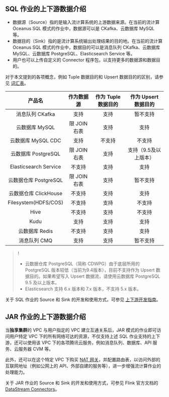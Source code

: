 ## SQL 作业的上下游数据介绍
- 数据源（Source）指的是输入流计算系统的上游数据来源。在当前的流计算 Oceanus SQL 模式的作业中，数据源可以是 CKafka、云数据库 MySQL 等。
- 数据目的（Sink）指的是流计算系统输出处理结果的目的地。在当前的流计算 Oceanus SQL 模式的作业中，数据目的可以是消息队列 CKafka、云数据库 MySQL、云数据库 PostgreSQL、Elasticsearch Service 等。
- 用户也可以上传自定义的 Connector 程序包，以支持更多的数据源和数据目的。

对于本文提到的各项概念，例如 Tuple 数据目的和 Upsert 数据目的的区别，请参见 [词汇表](https://cloud.tencent.com/document/product/849/17740)。

|        产品名         |  作为数据源  | 作为 Tuple 数据目的 | 作为 Upsert 数据目的  |
| :-------------------: | :----------: | :-----------------: | :-------------------: |
|    消息队列 CKafka    |     支持     |        支持         |       暂不支持        |
|    云数据库 MySQL     | 限 JOIN 右表 |        支持         |         支持          |
|  云数据库 MySQL CDC   |     支持     |       不支持        |        不支持         |
|  云数据库 PostgreSQL  | 限 JOIN 右表 |        支持         | 支持（9.5及以上版本） |
| Elasticsearch Service |    不支持    |        支持         |         支持          |
| 云数据仓库 PostgreSQL | 限 JOIN 右表 |        支持         |       暂不支持        |
| 云数据仓库 ClickHouse |    不支持    |        支持         |         支持          |
| Filesystem(HDFS/COS)  |    不支持    |        支持         |        不支持         |
|         Hive          |    不支持    |        支持         |        不支持         |
|       Kudu       |     支持      |      支持     |      支持       |
|    云数据库 Redis     |    不支持    |        支持         |         支持          |
|   消息队列 CMQ|   支持|   支持|   暂不支持|   

 > ! 
 > - 云数据仓库 PostgreSQL（简称 CDWPG）由于底层所用的 PostgreSQL 版本较低（当前为9.4版本），目前不支持作为 Upsert 数据目的。如果希望写入 Upsert 数据流，请使用云数据库 PostgreSQL 9.5 及以上版本。
 > - Elasticsearch 支持 6.x 版本和 7.x 版本，不支持 5.x 版本。

关于 SQL 作业的 Source 和 Sink 的开发和使用方式，可参见 [上下游开发指南](https://cloud.tencent.com/document/product/849/48263)。

## JAR 作业的上下游数据介绍

当**独享集群**的 VPC 与用户指定的 VPC 建立互通关系后，JAR 模式的作业即可访问用户特定 VPC 下的所有网络可达的资源，不仅支持上述 SQL 作业支持的上下游，还可以使用该 VPC 下的各项腾讯云服务，例如消息队列、数据库、API 服务、云服务器 CVM 等。

此外，还可以在这个特定 VPC 下购买 [NAT 网关](https://cloud.tencent.com/document/product/552)，并配置路由表，以访问外部的互联网地址（例如公网上的 API、外部自建的服务等），进一步增强流计算作业的处理能力。

关于 JAR 作业的 Source 和 Sink 的开发和使用方式，可参见 Flink 官方文档的 [DataStream Connectors](https://ci.apache.org/projects/flink/flink-docs-release-1.11/zh/dev/connectors/)。
